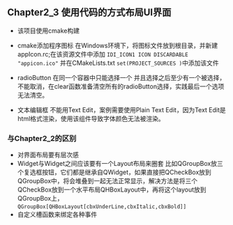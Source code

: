 ## Chapter2_3 使用代码的方式布局UI界面

- 该项目使用cmake构建

- cmake添加程序图标
在Windows环境下，将图标文件放到根目录，并新建appIcon.rc;在该资源文件中添加
`IDI_ICON1 ICON DISCARDABLE "appicon.ico"`
并在CMakeLists.txt `set(PROJECT_SOURCES )`中添加该文件

- radioButton 在同一个容器中只能选择一个
并且选择之后至少有一个被选择，不能取消，在clear函数准备清空所有的radioButton选择，实践最后一个选项无法清空。

- 文本编辑框
不能用Text Edit，案例需要使用Plain Text Edit，因为Text Edit是html格式渲染，使用该组件导致字体颜色无法被渲染。

### 与Chapter2_2的区别
- 对界面布局要有层次感
- Widget与Widget之间应该要有一个Layout布局来圈套
比如QGroupBox放三个复选框按钮，它们都是继承自QWidget，如果直接把QCheckBox放到QGroupBox中，将会堆叠到一起无法正常显示，解决方法是将三个QCheckBox放到一个水平布局QHBoxLayout中，再将这个layout放到QGroupBox上，`QGroupBox[QHBoxLayout[cbxUnderLine,cbxItalic,cbxBold]]`
- 自定义槽函数来绑定各种事件



